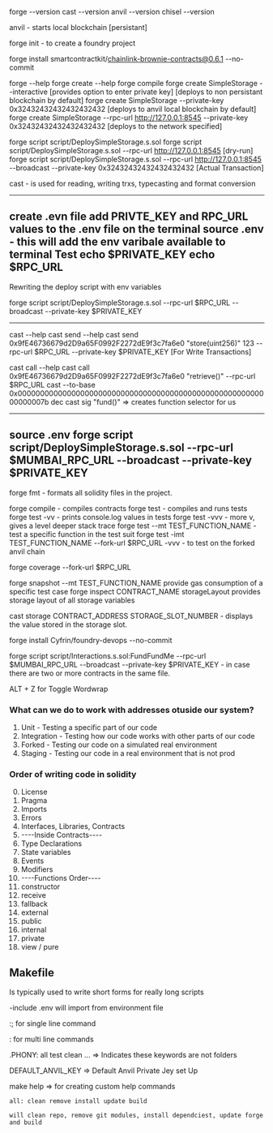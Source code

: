 forge --version
cast --version
anvil --version
chisel --version


anvil - starts local blockchain [persistant]

forge init - to create a foundry project

forge install smartcontractkit/chainlink-brownie-contracts@0.6.1 --no-commit

forge --help
forge create --help
forge compile
forge create SimpleStorage --interactive [provides option to enter private key] [deploys to non persistant blockchain by default]
forge create SimpleStorage --private-key 0x32432432432432432432 [deploys to anvil local blockchain by default]
forge create SimpleStorage --rpc-url http://127.0.0.1:8545 --private-key 0x32432432432432432432 [deploys to the network specified]

forge script script/DeploySimpleStorage.s.sol 
forge script script/DeploySimpleStorage.s.sol --rpc-url http://127.0.0.1:8545 [dry-run]
forge script script/DeploySimpleStorage.s.sol --rpc-url http://127.0.0.1:8545 --broadcast  --private-key 0x32432432432432432432 [Actual Transaction]

cast - is used for reading, writing trxs, typecasting and format conversion

-------------

create .evn file 
add PRIVTE_KEY and RPC_URL values to the .env file
on the terminal
source .env - this will add the env varibale available to terminal
Test
echo $PRIVATE_KEY
echo $RPC_URL
-------------

Rewriting the deploy script with env variables

forge script script/DeploySimpleStorage.s.sol --rpc-url $RPC_URL --broadcast  --private-key $PRIVATE_KEY

-------------

cast --help
cast send --help
cast send 0x9fE46736679d2D9a65F0992F2272dE9f3c7fa6e0 "store(uint256)" 123 --rpc-url $RPC_URL --private-key $PRIVATE_KEY [For Write Transactions]


cast call --help
cast call 0x9fE46736679d2D9a65F0992F2272dE9f3c7fa6e0 "retrieve()" --rpc-url $RPC_URL
cast --to-base 0x000000000000000000000000000000000000000000000000000000000000007b dec
cast sig "fund()" => creates function selector for us

-------------
source .env
forge script script/DeploySimpleStorage.s.sol --rpc-url $MUMBAI_RPC_URL --broadcast  --private-key $PRIVATE_KEY
-------------

forge fmt - formats all solidity files in the project.

forge compile - compiles contracts
forge test - compiles and runs tests
forge test -vv - prints console.log values in tests
forge test -vvv - more v, gives a level deeper stack trace
forge test --mt TEST_FUNCTION_NAME - test a specific function in the test suit
forge test -imt TEST_FUNCTION_NAME --fork-url $RPC_URL -vvv - to test on the forked anvil chain

forge coverage --fork-url $RPC_URL

forge snapshot --mt TEST_FUNCTION_NAME provide gas consumption of a specific test case
forge inspect CONTRACT_NAME storageLayout provides storage layout of all storage variables

cast storage CONTRACT_ADDRESS STORAGE_SLOT_NUMBER - displays the value stored in the storage slot.


forge install Cyfrin/foundry-devops --no-commit

forge script script/Interactions.s.sol:FundFundMe --rpc-url $MUMBAI_RPC_URL --broadcast  --private-key $PRIVATE_KEY - in case there are two or more contracts in the same file.










ALT + Z for Toggle Wordwrap



### What can we do to work with addresses otuside our system?
1. Unit - Testing a specific part of our code
2. Integration - Testing how our code works with other parts of our code
3. Forked - Testing our code on a simulated real environment
4. Staging - Testing our code in a real environment that is not prod

### Order of writing code in solidity
0. License
1. Pragma
2. Imports
3. Errors
3. Interfaces, Libraries, Contracts
4. ----Inside Contracts----
5. Type Declarations
6. State variables
7. Events
8. Modifiers
9. ----Functions Order----
10. constructor
11. receive
12. fallback
13. external
14. public
15. internal
16. private
17. view / pure


## Makefile

Is typically used to write short forms for really long scripts

-include .env will import from environment file

:; for single line command

: for multi line commands

.PHONY: all test clean ... => Indicates these keywords are not folders

DEFAULT_ANVIL_KEY => Default Anvil Private Jey set Up

make help => for creating custom help commands

```
all: clean remove install update build

will clean repo, remove git modules, install dependciest, update forge and build
```  